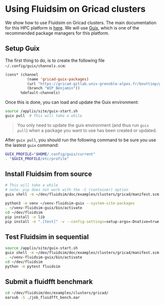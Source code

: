 # Using Fluidsim on Gricad clusters

We show how to use Fluidsim on Gricad clusters. The main documentation for this
HPC platform is [here]( https://gricad-doc.univ-grenoble-alpes.fr/hpc/). We
will use [Guix](https://gricad-doc.univ-grenoble-alpes.fr/hpc/softenv/guix/),
which is one of the recommended package managers for this platform.

## Setup Guix

The first thing to do, is to create the following file
`~/.config/guix/channels.scm`:

```lisp
(cons* (channel
          (name 'gricad-guix-packages)
          (url "https://gricad-gitlab.univ-grenoble-alpes.fr/bouttiep/gricad_guix_packages.git")
          (branch "WIP_Benjamin"))
       %default-channels)
```

Once this is done, you can load and update the Guix environment:

```sh
source /applis/site/guix-start.sh
guix pull  # This will take a while
```

> You only need to update the guix environment (and thus run `guix pull`) when
a package you want to use has been created or updated.

After `guix pull`, you should run the following command to be sure you use the
lastest `guix` command:

```sh
GUIX_PROFILE="$HOME/.config/guix/current"
. "$GUIX_PROFILE/etc/profile"
```

## Install Fluidsim from source

```sh
# This will take a while
# note: pip does not work with the -C (container) option
guix shell -m ~/dev/fluidsim/doc/examples/clusters/gricad/manifest.scm

python3 -m venv ~/venv-fluidsim-guix --system-site-packages
. ~/venv-fluidsim-guix/bin/activate
cd ~/dev/fluidsim
pip install -e lib
pip install -e ".[test]" -v --config-settings=setup-args=-Dnative=true --no-build-isolation
```

## Test Fluidsim in sequential

```sh
source /applis/site/guix-start.sh
guix shell -m ~/dev/fluidsim/doc/examples/clusters/gricad/manifest.scm
. ~/venv-fluidsim-guix/bin/activate
cd ~/dev/fluidsim
python -m pytest fluidsim
```

## Submit a fluidfft benchmark

```sh
cd ~/dev/fluidsim/doc/examples/clusters/gricad/
oarsub -S ./job_fluidfft_bench.oar
```
